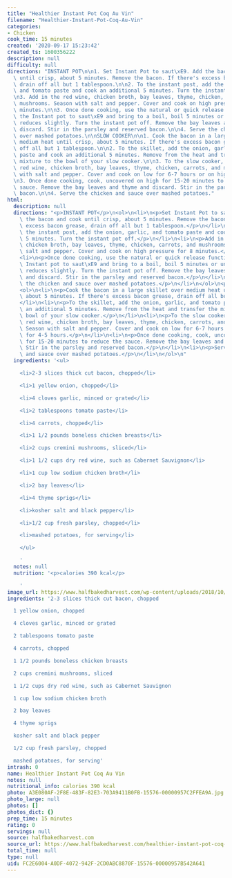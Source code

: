 ```yaml
---
title: "Healthier Instant Pot Coq Au Vin"
filename: "Healthier-Instant-Pot-Coq-Au-Vin"
categories:
- Chicken
cook_time: 15 minutes
created: '2020-09-17 15:23:42'
created_ts: 1600356222
description: null
difficulty: null
directions: "INSTANT POT\n\n1. Set Instant Pot to saut\xE9. Add the bacon and cook\
  \ until crisp, about 5 minutes. Remove the bacon. If there's excess bacon grease,\
  \ drain off all but 1 tablespoon.\n\n2. To the instant post, add the onion, garlic,\
  \ and tomato paste and cook an additional 5 minutes. Turn the instant pot off.\n\
  \n3. Add in the red wine, chicken broth, bay leaves, thyme, chicken, carrots, and\
  \ mushrooms. Season with salt and pepper. Cover and cook on high pressure for 8\
  \ minutes.\n\n3. Once done cooking, use the natural or quick release function. Set\
  \ the Instant pot to saut\xE9 and bring to a boil, boil 5 minutes or until the liquid\
  \ reduces slightly. Turn the instant pot off. Remove the bay leaves and thyme and\
  \ discard. Stir in the parsley and reserved bacon.\n\n4. Serve the chicken and sauce\
  \ over mashed potatoes.\n\nSLOW COOKER\n\n1. Cook the bacon in a large skillet over\
  \ medium heat until crisp, about 5 minutes. If there's excess bacon grease, drain\
  \ off all but 1 tablespoon.\n\n2. To the skillet, add the onion, garlic, and tomato\
  \ paste and cook an additional 5 minutes. Remove from the heat and transfer the\
  \ mixture to the bowl of your slow cooker.\n\n3. To the slow cooker, add in the\
  \ red wine, chicken broth, bay leaves, thyme, chicken, carrots, and mushrooms. Season\
  \ with salt and pepper. Cover and cook on low for 6-7 hours or on high for 4-5 hours.\n\
  \n3. Once done cooking, cook, uncovered on high for 15-20 minutes to reduce the\
  \ sauce. Remove the bay leaves and thyme and discard. Stir in the parsley and reserved\
  \ bacon.\n\n4. Serve the chicken and sauce over mashed potatoes."
html:
  description: null
  directions: "<p>INSTANT POT</p>\n<ol>\n<li>\n<p>Set Instant Pot to saut\xE9. Add\
    \ the bacon and cook until crisp, about 5 minutes. Remove the bacon. If there's\
    \ excess bacon grease, drain off all but 1 tablespoon.</p>\n</li>\n<li>\n<p>To\
    \ the instant post, add the onion, garlic, and tomato paste and cook an additional\
    \ 5 minutes. Turn the instant pot off.</p>\n</li>\n<li>\n<p>Add in the red wine,\
    \ chicken broth, bay leaves, thyme, chicken, carrots, and mushrooms. Season with\
    \ salt and pepper. Cover and cook on high pressure for 8 minutes.</p>\n</li>\n\
    <li>\n<p>Once done cooking, use the natural or quick release function. Set the\
    \ Instant pot to saut\xE9 and bring to a boil, boil 5 minutes or until the liquid\
    \ reduces slightly. Turn the instant pot off. Remove the bay leaves and thyme\
    \ and discard. Stir in the parsley and reserved bacon.</p>\n</li>\n<li>\n<p>Serve\
    \ the chicken and sauce over mashed potatoes.</p>\n</li>\n</ol>\n<p>SLOW COOKER</p>\n\
    <ol>\n<li>\n<p>Cook the bacon in a large skillet over medium heat until crisp,\
    \ about 5 minutes. If there's excess bacon grease, drain off all but 1 tablespoon.</p>\n\
    </li>\n<li>\n<p>To the skillet, add the onion, garlic, and tomato paste and cook\
    \ an additional 5 minutes. Remove from the heat and transfer the mixture to the\
    \ bowl of your slow cooker.</p>\n</li>\n<li>\n<p>To the slow cooker, add in the\
    \ red wine, chicken broth, bay leaves, thyme, chicken, carrots, and mushrooms.\
    \ Season with salt and pepper. Cover and cook on low for 6-7 hours or on high\
    \ for 4-5 hours.</p>\n</li>\n<li>\n<p>Once done cooking, cook, uncovered on high\
    \ for 15-20 minutes to reduce the sauce. Remove the bay leaves and thyme and discard.\
    \ Stir in the parsley and reserved bacon.</p>\n</li>\n<li>\n<p>Serve the chicken\
    \ and sauce over mashed potatoes.</p>\n</li>\n</ol>\n"
  ingredients: '<ul>

    <li>2-3 slices thick cut bacon, chopped</li>

    <li>1 yellow onion, chopped</li>

    <li>4 cloves garlic, minced or grated</li>

    <li>2 tablespoons tomato paste</li>

    <li>4 carrots, chopped</li>

    <li>1 1/2 pounds boneless chicken breasts</li>

    <li>2 cups cremini mushrooms, sliced</li>

    <li>1 1/2 cups dry red wine, such as Cabernet Sauvignon</li>

    <li>1 cup low sodium chicken broth</li>

    <li>2 bay leaves</li>

    <li>4 thyme sprigs</li>

    <li>kosher salt and black pepper</li>

    <li>1/2 cup fresh parsley, chopped</li>

    <li>mashed potatoes, for serving</li>

    </ul>

    '
  notes: null
  nutrition: '<p>calories 390 kcal</p>

    '
image_url: https://www.halfbakedharvest.com/wp-content/uploads/2018/10/Healthier-Instant-Pot-Coq-au-Vin-1.jpg
ingredients: '2-3 slices thick cut bacon, chopped

  1 yellow onion, chopped

  4 cloves garlic, minced or grated

  2 tablespoons tomato paste

  4 carrots, chopped

  1 1/2 pounds boneless chicken breasts

  2 cups cremini mushrooms, sliced

  1 1/2 cups dry red wine, such as Cabernet Sauvignon

  1 cup low sodium chicken broth

  2 bay leaves

  4 thyme sprigs

  kosher salt and black pepper

  1/2 cup fresh parsley, chopped

  mashed potatoes, for serving'
intrash: 0
name: Healthier Instant Pot Coq Au Vin
notes: null
nutritional_info: calories 390 kcal
photo: A3E080AF-2F8E-483F-82E3-703A9411B0FB-15576-00000957C2FFEA9A.jpg
photo_large: null
photos: []
photos_dict: {}
prep_time: 15 minutes
rating: 0
servings: null
source: halfbakedharvest.com
source_url: https://www.halfbakedharvest.com/healthier-instant-pot-coq-au-vin/
total_time: null
type: null
uid: FC2E6004-A0DF-4072-942F-2CD0ABC8870F-15576-00000957B542A641
---
```

